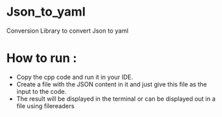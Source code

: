 # Json_to_yaml
Conversion Library to convert Json to yaml 

# How to run :
* Copy the cpp code and run it in your IDE. 
* Create a file with the JSON content in it and just give this file as the input to the code. 
* The result will be displayed in the terminal or can be displayed out in a file using filereaders

